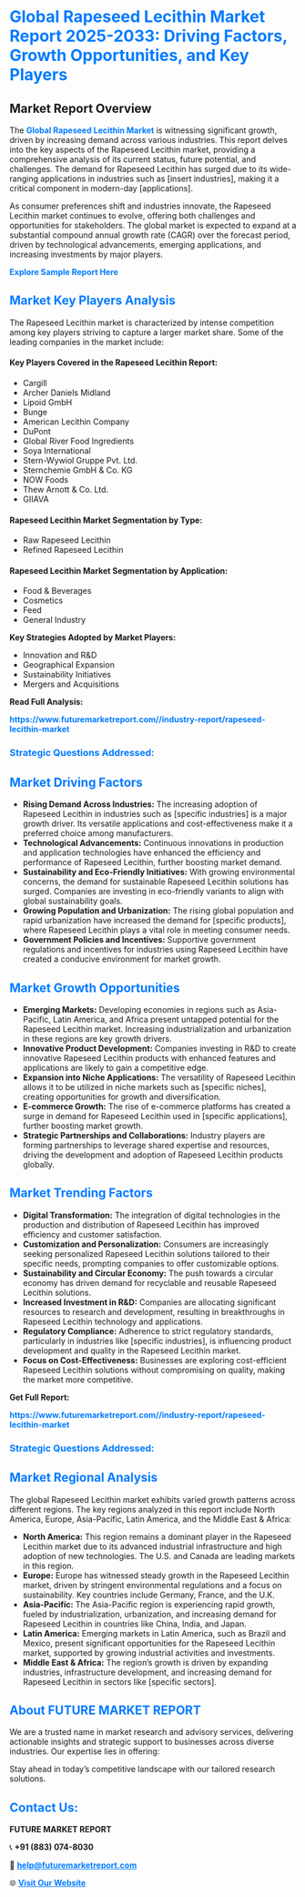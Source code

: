 <h1 style="color: #007BFF;">Global Rapeseed Lecithin Market Report 2025-2033: Driving Factors, Growth Opportunities, and Key Players</h1>

<section id="overview">
<h2>Market Report Overview</h2>
<p>The <a href="https://www.futuremarketreport.com//industry-report/rapeseed-lecithin-market" style="color: #007BFF; text-decoration: none;"><strong>Global Rapeseed Lecithin Market</strong></a> is witnessing significant growth, driven by increasing demand across various industries. This report delves into the key aspects of the Rapeseed Lecithin market, providing a comprehensive analysis of its current status, future potential, and challenges. The demand for Rapeseed Lecithin has surged due to its wide-ranging applications in industries such as [insert industries], making it a critical component in modern-day [applications].</p>
<p>As consumer preferences shift and industries innovate, the Rapeseed Lecithin market continues to evolve, offering both challenges and opportunities for stakeholders. The global market is expected to expand at a substantial compound annual growth rate (CAGR) over the forecast period, driven by technological advancements, emerging applications, and increasing investments by major players.</p>
</section>

<section id="overview">
<p><a href="https://www.futuremarketreport.com//request-sample/reportId=57949" style="color: #007BFF; text-decoration: none;"><strong>Explore Sample Report Here</strong></a></p>
</section>

<section id="key-players">
<h2 style="color: #007BFF;">Market Key Players Analysis</h2>
<p>The Rapeseed Lecithin market is characterized by intense competition among key players striving to capture a larger market share. Some of the leading companies in the market include:</p>
<h4>Key Players Covered in the Rapeseed Lecithin Report:</h4>
<ul><li>Cargill</li><li>Archer Daniels Midland</li><li>Lipoid GmbH</li><li>Bunge</li><li>American Lecithin Company</li><li>DuPont</li><li>Global River Food Ingredients</li><li>Soya International</li><li>Stern-Wywiol Gruppe Pvt. Ltd.</li><li>Sternchemie GmbH &amp; Co. KG</li><li>NOW Foods</li><li>Thew Arnott &amp; Co. Ltd.</li><li>GIIAVA</li></ul>
<h4>Rapeseed Lecithin Market Segmentation by Type:</h4>
<ul><li>Raw Rapeseed Lecithin</li><li>Refined Rapeseed Lecithin</li></ul>

<h4>Rapeseed Lecithin Market Segmentation by Application:</h4>
<ul><li>Food &amp; Beverages</li><li>Cosmetics</li><li>Feed</li><li>General Industry</li></ul>
<p><strong>Key Strategies Adopted by Market Players:</strong></p>
<ul>
<li>Innovation and R&D</li>
<li>Geographical Expansion</li>
<li>Sustainability Initiatives</li>
<li>Mergers and Acquisitions</li>
</ul>
</section>

<section>
<p><strong>Read Full Analysis: </strong></p><a href="https://www.futuremarketreport.com//industry-report/rapeseed-lecithin-market" style="color: #007BFF; text-decoration: none;"><strong>https://www.futuremarketreport.com//industry-report/rapeseed-lecithin-market</strong></a>
<h3 style="color: #007BFF;">Strategic Questions Addressed:</h3>
</section>

<section id="driving-factors">
<h2 style="color: #007BFF;">Market Driving Factors</h2>
<ul>
<li><strong>Rising Demand Across Industries:</strong> The increasing adoption of Rapeseed Lecithin in industries such as [specific industries] is a major growth driver. Its versatile applications and cost-effectiveness make it a preferred choice among manufacturers.</li>
<li><strong>Technological Advancements:</strong> Continuous innovations in production and application technologies have enhanced the efficiency and performance of Rapeseed Lecithin, further boosting market demand.</li>
<li><strong>Sustainability and Eco-Friendly Initiatives:</strong> With growing environmental concerns, the demand for sustainable Rapeseed Lecithin solutions has surged. Companies are investing in eco-friendly variants to align with global sustainability goals.</li>
<li><strong>Growing Population and Urbanization:</strong> The rising global population and rapid urbanization have increased the demand for [specific products], where Rapeseed Lecithin plays a vital role in meeting consumer needs.</li>
<li><strong>Government Policies and Incentives:</strong> Supportive government regulations and incentives for industries using Rapeseed Lecithin have created a conducive environment for market growth.</li>
</ul>
</section>

<section id="growth-opportunities">
<h2 style="color: #007BFF;">Market Growth Opportunities</h2>
<ul>
<li><strong>Emerging Markets:</strong> Developing economies in regions such as Asia-Pacific, Latin America, and Africa present untapped potential for the Rapeseed Lecithin market. Increasing industrialization and urbanization in these regions are key growth drivers.</li>
<li><strong>Innovative Product Development:</strong> Companies investing in R&D to create innovative Rapeseed Lecithin products with enhanced features and applications are likely to gain a competitive edge.</li>
<li><strong>Expansion into Niche Applications:</strong> The versatility of Rapeseed Lecithin allows it to be utilized in niche markets such as [specific niches], creating opportunities for growth and diversification.</li>
<li><strong>E-commerce Growth:</strong> The rise of e-commerce platforms has created a surge in demand for Rapeseed Lecithin used in [specific applications], further boosting market growth.</li>
<li><strong>Strategic Partnerships and Collaborations:</strong> Industry players are forming partnerships to leverage shared expertise and resources, driving the development and adoption of Rapeseed Lecithin products globally.</li>
</ul>
</section>

<section id="trending-factors">
<h2 style="color: #007BFF;">Market Trending Factors</h2>
<ul>
<li><strong>Digital Transformation:</strong> The integration of digital technologies in the production and distribution of Rapeseed Lecithin has improved efficiency and customer satisfaction.</li>
<li><strong>Customization and Personalization:</strong> Consumers are increasingly seeking personalized Rapeseed Lecithin solutions tailored to their specific needs, prompting companies to offer customizable options.</li>
<li><strong>Sustainability and Circular Economy:</strong> The push towards a circular economy has driven demand for recyclable and reusable Rapeseed Lecithin solutions.</li>
<li><strong>Increased Investment in R&D:</strong> Companies are allocating significant resources to research and development, resulting in breakthroughs in Rapeseed Lecithin technology and applications.</li>
<li><strong>Regulatory Compliance:</strong> Adherence to strict regulatory standards, particularly in industries like [specific industries], is influencing product development and quality in the Rapeseed Lecithin market.</li>
<li><strong>Focus on Cost-Effectiveness:</strong> Businesses are exploring cost-efficient Rapeseed Lecithin solutions without compromising on quality, making the market more competitive.</li>
</ul>
</section>

<section>
<p><strong>Get Full Report: </strong></p><a href="https://www.futuremarketreport.com//industry-report/rapeseed-lecithin-market" style="color: #007BFF; text-decoration: none;"><strong>https://www.futuremarketreport.com//industry-report/rapeseed-lecithin-market</strong></a>
<h3 style="color: #007BFF;">Strategic Questions Addressed:</h3>
</section>


<section id="regional-analysis">
<h2 style="color: #007BFF;">Market Regional Analysis</h2>
<p>The global Rapeseed Lecithin market exhibits varied growth patterns across different regions. The key regions analyzed in this report include North America, Europe, Asia-Pacific, Latin America, and the Middle East & Africa:</p>
<ul>
<li><strong>North America:</strong> This region remains a dominant player in the Rapeseed Lecithin market due to its advanced industrial infrastructure and high adoption of new technologies. The U.S. and Canada are leading markets in this region.</li>
<li><strong>Europe:</strong> Europe has witnessed steady growth in the Rapeseed Lecithin market, driven by stringent environmental regulations and a focus on sustainability. Key countries include Germany, France, and the U.K.</li>
<li><strong>Asia-Pacific:</strong> The Asia-Pacific region is experiencing rapid growth, fueled by industrialization, urbanization, and increasing demand for Rapeseed Lecithin in countries like China, India, and Japan.</li>
<li><strong>Latin America:</strong> Emerging markets in Latin America, such as Brazil and Mexico, present significant opportunities for the Rapeseed Lecithin market, supported by growing industrial activities and investments.</li>
<li><strong>Middle East & Africa:</strong> The region’s growth is driven by expanding industries, infrastructure development, and increasing demand for Rapeseed Lecithin in sectors like [specific sectors].</li>
</ul>
</section>

<footer>
<h2 style="color: #007BFF;">About FUTURE MARKET REPORT</h2>
<p>We are a trusted name in market research and advisory services, delivering actionable insights and strategic support to businesses across diverse industries. Our expertise lies in offering:</p>

<p>Stay ahead in today’s competitive landscape with our tailored research solutions.</p>

<h2 style="color: #007BFF;">Contact Us:</h2>
<p><strong>FUTURE MARKET REPORT</strong></p>
<p>📞 <strong>+91 (883) 074-8030</strong></p>
<p>📧 <strong><a href="mailto:help@futuremarketreport.com" style="color: #007BFF;">help@futuremarketreport.com</a></strong></p>
<p>🌐 <strong><a href="https://www.futuremarketreport.com/" style="color: #007BFF;">Visit Our Website</a></strong></p>
</footer>